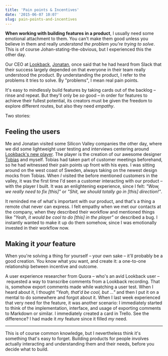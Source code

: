 ```yaml
---
title: 'Pain points & Incentives'
date: '2015-06-07 10:07'
slug: pain-points-and-incentives
---
```

 
**When working with building features in a product**, I usually need some emotional attachment to them. You can't make them good unless you believe in them and really *understand the problem you're trying to solve*. This is of course Johan-stating-the-obvious, but I experienced this the other day.

Our CEO at [Lookback](http://lookback.io), [Jonatan](http://twitter.com/littke), once said that he had heard from Slack that their success largely depended on that everyone in their team really understood the product. By understanding the product, I refer to the problems it tries to solve. By "problems", I mean real pain points. 

It's easy to mindlessly build features by taking cards out of the backlog – rinse and repeat. But they'll only be *so* good – in order for features to achieve their fullest potential, its creators must be given the freedom to explore different routes, but also they need *empathy*. 

Two stories:

## Feeling the users

Me and Jonatan visited some Silicon Valley companies the other day, where we did some lightweight user testing and interviews centering around [Lookback's new player](https://lookback.io/watch/rWcyfETYu8vsrYpAY). The player is the creation of our awesome designer [Tobias](http://twitter.com/tobiasahlin) and myself. Tobias had taken part of customer meetings beforehand, so he had witnessed their pain points up front with his eyes. I was sitting around on the west coast of Sweden, always taking on the newest design mocks from Tobias. When *I* visited the before mentioned customers in the valley, it was the first time I'd seen a customer interacting with our product – with the player I built. It was an enlightening experience, since I felt: *"Wow, we really need to fix [this]"* or *"Shit, we should totally go in [this] direction!"*. 

It reminded me of what's important with our product, and that's a thing a remote chat never can express. I felt empathy when we met our contacts at the company, when they described their workflow and mentioned things like *"Yeah, it would be cool to do [this] in the player"* or described a bug. I instantly wanted to make it up do them somehow, since I was emotionally invested in their workflow now.

## Making it *your* feature

When you're solving a thing for yourself – your own sake – it'll probably be a good creation. You know what you want, and create it: a one-to-one relationship between incentive and outcome.

A user experience researcher from Quora – who's an avid Lookback user – requested a way to transcribe comments from a Lookback recording. That is, somehow export comments made while watching a user test. When I heard about it, I thought *"Yeah, that'd be cool, but ..."* and then I put it on a mental to do somewhere and forgot about it. When I last week experienced that very need for the feature, it was another scenario: I immediately started to think of the implementation, interface, and usage of exporting comments to Markdown or similar. I immediately created a card in Trello. See the difference? I had made it *my* feature since it filled *my* need. 

***

This is of course common knowledge, but I nevertheless think it's something that's easy to forget. Building products for people involves actually interacting and understanding them and their needs, before you decide what to build.
